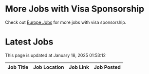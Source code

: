 # More Jobs with Visa Sponsorship

Check out [Europe Jobs](https://github.com/sureshparimi/europejobs#latest-jobs) for more jobs with visa sponsorship.

# Latest Jobs

This page is updated at January 18, 2025 01:53:12

| Job Title | Job Location | Job Link | Job Posted |
| --- | --- | --- | --- |
